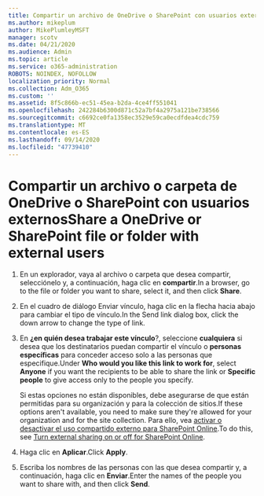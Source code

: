 ```yaml
---
title: Compartir un archivo de OneDrive o SharePoint con usuarios externos
ms.author: mikeplum
author: MikePlumleyMSFT
manager: scotv
ms.date: 04/21/2020
ms.audience: Admin
ms.topic: article
ms.service: o365-administration
ROBOTS: NOINDEX, NOFOLLOW
localization_priority: Normal
ms.collection: Adm_O365
ms.custom: ''
ms.assetid: 8f5c866b-ec51-45ea-b2da-4ce4ff551041
ms.openlocfilehash: 242284b6300d871c52a7bf4a2975a121be738566
ms.sourcegitcommit: c6692ce0fa1358ec3529e59ca0ecdfdea4cdc759
ms.translationtype: MT
ms.contentlocale: es-ES
ms.lasthandoff: 09/14/2020
ms.locfileid: "47739410"
---
```

# <a name="share-a-onedrive-or-sharepoint-file-or-folder-with-external-users"></a><span data-ttu-id="23f44-102">Compartir un archivo o carpeta de OneDrive o SharePoint con usuarios externos</span><span class="sxs-lookup"><span data-stu-id="23f44-102">Share a OneDrive or SharePoint file or folder with external users</span></span>

1. <span data-ttu-id="23f44-103">En un explorador, vaya al archivo o carpeta que desea compartir, selecciónelo y, a continuación, haga clic en **compartir**.</span><span class="sxs-lookup"><span data-stu-id="23f44-103">In a browser, go to the file or folder you want to share, select it, and then click **Share**.</span></span>
    
2. <span data-ttu-id="23f44-104">En el cuadro de diálogo Enviar vínculo, haga clic en la flecha hacia abajo para cambiar el tipo de vínculo.</span><span class="sxs-lookup"><span data-stu-id="23f44-104">In the Send link dialog box, click the down arrow to change the type of link.</span></span>
    
3. <span data-ttu-id="23f44-105">En **¿en quién desea trabajar este vínculo**?, seleccione **cualquiera** si desea que los destinatarios puedan compartir el vínculo o **personas específicas** para conceder acceso solo a las personas que especifique.</span><span class="sxs-lookup"><span data-stu-id="23f44-105">Under **Who would you like this link to work for**, select **Anyone** if you want the recipients to be able to share the link or **Specific people** to give access only to the people you specify.</span></span> 
    
    <span data-ttu-id="23f44-106">Si estas opciones no están disponibles, debe asegurarse de que están permitidas para su organización y para la colección de sitios.</span><span class="sxs-lookup"><span data-stu-id="23f44-106">If these options aren't available, you need to make sure they're allowed for your organization and for the site collection.</span></span> <span data-ttu-id="23f44-107">Para ello, vea [activar o desactivar el uso compartido externo para SharePoint Online](https://go.microsoft.com/fwlink/?linkid=866426).</span><span class="sxs-lookup"><span data-stu-id="23f44-107">To do this, see [Turn external sharing on or off for SharePoint Online](https://go.microsoft.com/fwlink/?linkid=866426).</span></span>
    
4. <span data-ttu-id="23f44-108">Haga clic en **Aplicar**.</span><span class="sxs-lookup"><span data-stu-id="23f44-108">Click **Apply**.</span></span>
    
5. <span data-ttu-id="23f44-109">Escriba los nombres de las personas con las que desea compartir y, a continuación, haga clic en **Enviar**.</span><span class="sxs-lookup"><span data-stu-id="23f44-109">Enter the names of the people you want to share with, and then click **Send**.</span></span>
    

